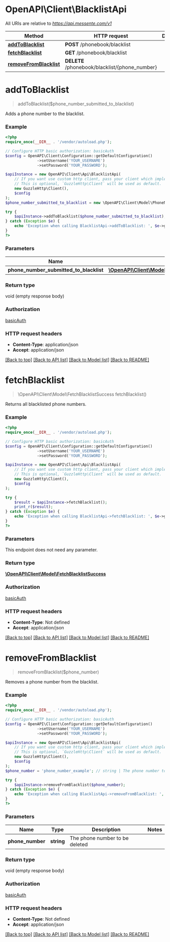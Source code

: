 # OpenAPI\Client\BlacklistApi

All URIs are relative to *https://api.messente.com/v1*

Method | HTTP request | Description
------------- | ------------- | -------------
[**addToBlacklist**](BlacklistApi.md#addToBlacklist) | **POST** /phonebook/blacklist | 
[**fetchBlacklist**](BlacklistApi.md#fetchBlacklist) | **GET** /phonebook/blacklist | 
[**removeFromBlacklist**](BlacklistApi.md#removeFromBlacklist) | **DELETE** /phonebook/blacklist/{phone_number} | 


# **addToBlacklist**
> addToBlacklist($phone_number_submitted_to_blacklist)



Adds a phone number to the blacklist.

### Example
```php
<?php
require_once(__DIR__ . '/vendor/autoload.php');

// Configure HTTP basic authorization: basicAuth
$config = OpenAPI\Client\Configuration::getDefaultConfiguration()
              ->setUsername('YOUR_USERNAME')
              ->setPassword('YOUR_PASSWORD');

$apiInstance = new OpenAPI\Client\Api\BlacklistApi(
    // If you want use custom http client, pass your client which implements `GuzzleHttp\ClientInterface`.
    // This is optional, `GuzzleHttp\Client` will be used as default.
    new GuzzleHttp\Client(),
    $config
);
$phone_number_submitted_to_blacklist = new \OpenAPI\Client\Model\PhoneNumberSubmittedToBlacklist(); // \OpenAPI\Client\Model\PhoneNumberSubmittedToBlacklist | 

try {
    $apiInstance->addToBlacklist($phone_number_submitted_to_blacklist);
} catch (Exception $e) {
    echo 'Exception when calling BlacklistApi->addToBlacklist: ', $e->getMessage(), PHP_EOL;
}
?>
```

### Parameters

Name | Type | Description  | Notes
------------- | ------------- | ------------- | -------------
 **phone_number_submitted_to_blacklist** | [**\OpenAPI\Client\Model\PhoneNumberSubmittedToBlacklist**](../Model/PhoneNumberSubmittedToBlacklist.md)|  | [optional]

### Return type

void (empty response body)

### Authorization

[basicAuth](../../README.md#basicAuth)

### HTTP request headers

 - **Content-Type**: application/json
 - **Accept**: application/json

[[Back to top]](#) [[Back to API list]](../../README.md#documentation-for-api-endpoints) [[Back to Model list]](../../README.md#documentation-for-models) [[Back to README]](../../README.md)

# **fetchBlacklist**
> \OpenAPI\Client\Model\FetchBlacklistSuccess fetchBlacklist()



Returns all blacklisted phone numbers.

### Example
```php
<?php
require_once(__DIR__ . '/vendor/autoload.php');

// Configure HTTP basic authorization: basicAuth
$config = OpenAPI\Client\Configuration::getDefaultConfiguration()
              ->setUsername('YOUR_USERNAME')
              ->setPassword('YOUR_PASSWORD');

$apiInstance = new OpenAPI\Client\Api\BlacklistApi(
    // If you want use custom http client, pass your client which implements `GuzzleHttp\ClientInterface`.
    // This is optional, `GuzzleHttp\Client` will be used as default.
    new GuzzleHttp\Client(),
    $config
);

try {
    $result = $apiInstance->fetchBlacklist();
    print_r($result);
} catch (Exception $e) {
    echo 'Exception when calling BlacklistApi->fetchBlacklist: ', $e->getMessage(), PHP_EOL;
}
?>
```

### Parameters
This endpoint does not need any parameter.

### Return type

[**\OpenAPI\Client\Model\FetchBlacklistSuccess**](../Model/FetchBlacklistSuccess.md)

### Authorization

[basicAuth](../../README.md#basicAuth)

### HTTP request headers

 - **Content-Type**: Not defined
 - **Accept**: application/json

[[Back to top]](#) [[Back to API list]](../../README.md#documentation-for-api-endpoints) [[Back to Model list]](../../README.md#documentation-for-models) [[Back to README]](../../README.md)

# **removeFromBlacklist**
> removeFromBlacklist($phone_number)



Removes a phone number from the blacklist.

### Example
```php
<?php
require_once(__DIR__ . '/vendor/autoload.php');

// Configure HTTP basic authorization: basicAuth
$config = OpenAPI\Client\Configuration::getDefaultConfiguration()
              ->setUsername('YOUR_USERNAME')
              ->setPassword('YOUR_PASSWORD');

$apiInstance = new OpenAPI\Client\Api\BlacklistApi(
    // If you want use custom http client, pass your client which implements `GuzzleHttp\ClientInterface`.
    // This is optional, `GuzzleHttp\Client` will be used as default.
    new GuzzleHttp\Client(),
    $config
);
$phone_number = 'phone_number_example'; // string | The phone number to be deleted

try {
    $apiInstance->removeFromBlacklist($phone_number);
} catch (Exception $e) {
    echo 'Exception when calling BlacklistApi->removeFromBlacklist: ', $e->getMessage(), PHP_EOL;
}
?>
```

### Parameters

Name | Type | Description  | Notes
------------- | ------------- | ------------- | -------------
 **phone_number** | **string**| The phone number to be deleted |

### Return type

void (empty response body)

### Authorization

[basicAuth](../../README.md#basicAuth)

### HTTP request headers

 - **Content-Type**: Not defined
 - **Accept**: application/json

[[Back to top]](#) [[Back to API list]](../../README.md#documentation-for-api-endpoints) [[Back to Model list]](../../README.md#documentation-for-models) [[Back to README]](../../README.md)

